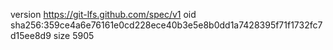 version https://git-lfs.github.com/spec/v1
oid sha256:359ce4a6e76161e0cd228ece40b3e5e8b0dd1a7428395f71f1732fc7d15ee8d9
size 5905
